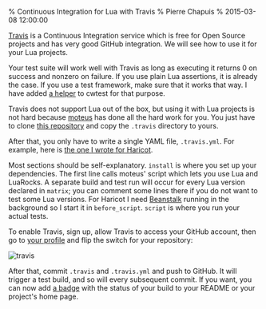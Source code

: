 % Continuous Integration for Lua with Travis
% Pierre Chapuis
% 2015-03-08 12:00:00

<!--@
  description = "Add automated testing to your Lua open source projects for free."
  updated = "2015-10-16 16:30:00"
-->

[Travis](https://travis-ci.org) is a Continuous Integration service which is free for Open Source projects and has very good GitHub integration. We will see how to use it for your Lua projects.

Your test suite will work well with Travis as long as executing it returns 0 on success and nonzero on failure. If you use plain Lua assertions, it is already the case. If you use a test framework, make sure that it works that way. I have added [a helper](https://github.com/catwell/cwtest#exit) to cwtest for that purpose.

Travis does not support Lua out of the box, but using it with Lua projects is not hard because [moteus](https://github.com/moteus) has done all the hard work for you. You just have to clone [this repository](https://github.com/moteus/lua-travis-example) and copy the `.travis` directory to yours.

After that, you only have to write a single YAML file, `.travis.yml`. For example, here is [the one I wrote for Haricot](https://github.com/catwell/haricot/blob/master/.travis.yml).

Most sections should be self-explanatory. `install` is where you set up your dependencies. The first line calls moteus' script which lets you use Lua and LuaRocks. A separate build and test run will occur for every Lua version declared in `matrix`; you can comment some lines there if you do not want to test some Lua versions. For Haricot I need [Beanstalk](http://kr.github.io/beanstalkd/) running in the background so I start it in `before_script`. `script` is where you run your actual tests.

To enable Travis, sign up, allow Travis to access your GitHub account, then go to [your profile](https://travis-ci.org/profile) and flip the switch for your repository:

![travis](img/travis.png)

After that, commit `.travis` and `.travis.yml` and push to GitHub. It will trigger a test build, and so will every subsequent commit. If you want, you can now add [a badge](https://travis-ci.org/catwell/haricot.png?branch=master) with the status of your build to your README or your project's home page.
